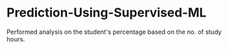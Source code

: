 # Prediction-Using-Supervised-ML
Performed analysis on the student's percentage based on the no. of study hours.
